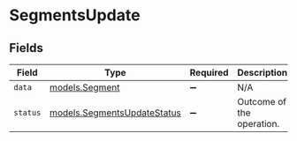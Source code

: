# SegmentsUpdate


## Fields

| Field                                                            | Type                                                             | Required                                                         | Description                                                      | Example                                                          |
| ---------------------------------------------------------------- | ---------------------------------------------------------------- | ---------------------------------------------------------------- | ---------------------------------------------------------------- | ---------------------------------------------------------------- |
| `data`                                                           | [models.Segment](../models/segment.md)                           | :heavy_minus_sign:                                               | N/A                                                              |                                                                  |
| `status`                                                         | [models.SegmentsUpdateStatus](../models/segmentsupdatestatus.md) | :heavy_minus_sign:                                               | Outcome of the operation.                                        | updated                                                          |